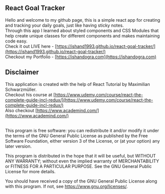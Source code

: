 ## React Goal Tracker

Hello and welcome to my github page, this is a simple react app for creating and tracking your daily goals, just like having sticky notes.</br>
Through this app I learned about styled components and CSS Modules that help create unique classes for different components and makes maintaining code easy. </br>
Check it out LIVE here - [https://ishand1993.github.io/react-goal-tracker/](https://ishand1993.github.io/react-goal-tracker/)</br>
Checkout my Portfolio - [https://ishandogra.com](https://ishandogra.com)

## Disclaimer

This application is created with the help of React Tutorial by Maximilian Schwarzmüller.</br>
Checkout his course at [https://www.udemy.com/course/react-the-complete-guide-incl-redux/](https://www.udemy.com/course/react-the-complete-guide-incl-redux/)</br>
Also checkout [https://www.academind.com/](https://www.academind.com/)</br></br>

This program is free software: you can redistribute it and/or modify
it under the terms of the GNU General Public License as published by
the Free Software Foundation, either version 3 of the License, or
(at your option) any later version.

This program is distributed in the hope that it will be useful,
but WITHOUT ANY WARRANTY; without even the implied warranty of
MERCHANTABILITY or FITNESS FOR A PARTICULAR PURPOSE. See the
GNU General Public License for more details.

You should have received a copy of the GNU General Public License
along with this program. If not, see <https://www.gnu.org/licenses/>.
